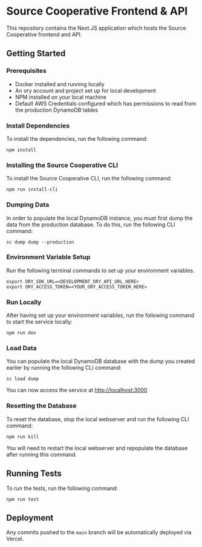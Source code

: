# Source Cooperative Frontend & API

This repository contains the Next.JS application which hosts the Source Cooperative frontend and API.

## Getting Started

### Prerequisites
 - Docker installed and running locally
 - An ory account and project set up for local development
 - NPM installed on your local machine
 - Default AWS Credentials configured which has permissions to read from the production DynamoDB tables

### Install Dependencies

To install the dependencies, run the following command:

```
npm install
```

### Installing the Source Cooperative CLI

To install the Source Cooperative CLI, run the following command:

```
npm run install-cli
```

### Dumping Data

In order to populate the local DynamoDB instance, you must first dump the data from the production database. To do this, run the following CLI command:

```
sc dump dump --production
```

### Environment Variable Setup

Run the following terminal commands to set up your environment variables.

```
export ORY_SDK_URL=<DEVELOPMENT_ORY_API_URL_HERE>
export ORY_ACCESS_TOKEN=<YOUR_ORY_ACCESS_TOKEN_HERE>
```

### Run Locally

After having set up your environment variables, run the following command to start the service locally:

```
npm run dev
```

### Load Data

You can populate the local DynamoDB database with the dump you created earlier by running the following CLI command:
```
sc load dump
```

You can now access the service at [http://localhost:3000](http://localhost:3000)


### Resetting the Database

To reset the database, stop the local webserver and run the following CLI command:

```
npm run kill
```

You will need to restart the local webserver and repopulate the database after running this command.


## Running Tests

To run the tests, run the following command:

```
npm run test
```

## Deployment

Any commits pushed to the `main` branch will be automatically deployed via Vercel.
